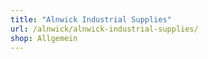 ```yaml
---
title: "Alnwick Industrial Supplies"
url: /alnwick/alnwick-industrial-supplies/
shop: Allgemein
---
```

